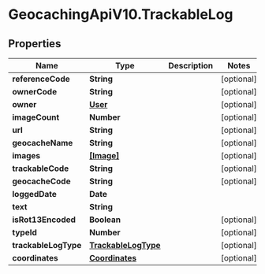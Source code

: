 # GeocachingApiV10.TrackableLog

## Properties
Name | Type | Description | Notes
------------ | ------------- | ------------- | -------------
**referenceCode** | **String** |  | [optional] 
**ownerCode** | **String** |  | [optional] 
**owner** | [**User**](User.md) |  | [optional] 
**imageCount** | **Number** |  | [optional] 
**url** | **String** |  | [optional] 
**geocacheName** | **String** |  | [optional] 
**images** | [**[Image]**](Image.md) |  | [optional] 
**trackableCode** | **String** |  | [optional] 
**geocacheCode** | **String** |  | [optional] 
**loggedDate** | **Date** |  | 
**text** | **String** |  | 
**isRot13Encoded** | **Boolean** |  | [optional] 
**typeId** | **Number** |  | [optional] 
**trackableLogType** | [**TrackableLogType**](TrackableLogType.md) |  | [optional] 
**coordinates** | [**Coordinates**](Coordinates.md) |  | [optional] 


